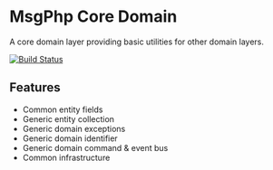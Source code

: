 # MsgPhp Core Domain

A core domain layer providing basic utilities for other domain layers.

[![Build Status](https://travis-ci.org/msgphp/domain.svg?branch=master)](https://travis-ci.org/msgphp/domain)

## Features

- Common entity fields
- Generic entity collection
- Generic domain exceptions
- Generic domain identifier
- Generic domain command & event bus
- Common infrastructure
